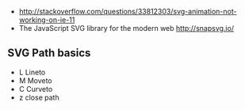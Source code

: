 - http://stackoverflow.com/questions/33812303/svg-animation-not-working-on-ie-11
- The JavaScript SVG library for the modern web http://snapsvg.io/

## SVG Path basics

- L Lineto
- M Moveto
- C Curveto
- z close path
